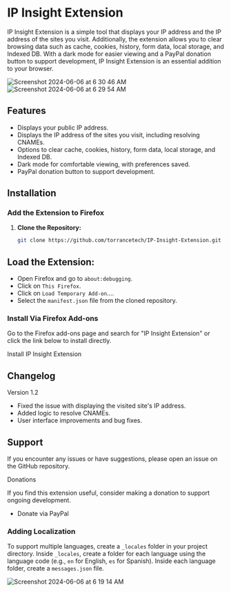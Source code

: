 # IP Insight Extension

IP Insight Extension is a simple tool that displays your IP address and the IP address of the sites you visit. Additionally, the extension allows you to clear browsing data such as cache, cookies, history, form data, local storage, and Indexed DB. With a dark mode for easier viewing and a PayPal donation button to support development, IP Insight Extension is an essential addition to your browser.


![Screenshot 2024-06-06 at 6 30 46 AM](https://github.com/TorranceTech/IP-Insight-Extension/assets/170806445/4bce82ea-565b-4270-8691-916272545ed8)
![Screenshot 2024-06-06 at 6 29 54 AM](https://github.com/TorranceTech/IP-Insight-Extension/assets/170806445/09cdde87-89e0-4e38-a3a5-ad5c057382bc)


## Features

- Displays your public IP address.
- Displays the IP address of the sites you visit, including resolving CNAMEs.
- Options to clear cache, cookies, history, form data, local storage, and Indexed DB.
- Dark mode for comfortable viewing, with preferences saved.
- PayPal donation button to support development.

## Installation

### Add the Extension to Firefox

1. **Clone the Repository:**
   ```bash
   git clone https://github.com/torrancetech/IP-Insight-Extension.git


## Load the Extension:

- Open Firefox and go to `about:debugging`.
- Click on `This Firefox`.
- Click on `Load Temporary Add-on`....
- Select the `manifest.json` file from the cloned repository.

### Install Via Firefox Add-ons
Go to the Firefox add-ons page and search for "IP Insight Extension" or click the link below to install directly.

Install IP Insight Extension <!-- Add the add-on link when available -->

## Changelog

Version 1.2
- Fixed the issue with displaying the visited site's IP address.
- Added logic to resolve CNAMEs.
- User interface improvements and bug fixes.


## Support

If you encounter any issues or have suggestions, please open an issue on the GitHub repository.

Donations

If you find this extension useful, consider making a donation to support ongoing development.

* Donate via PayPal



### Adding Localization

To support multiple languages, create a `_locales` folder in your project directory. Inside `_locales`, create a folder for each language using the language code (e.g., `en` for English, `es` for Spanish). Inside each language folder, create a `messages.json` file.

![Screenshot 2024-06-06 at 6 19 14 AM](https://github.com/TorranceTech/IP-Insight-Extension/assets/170806445/de926c24-332a-439f-81a7-12e273d8ce7c)
